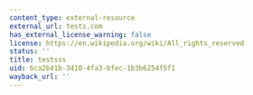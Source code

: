 ```yaml
---
content_type: external-resource
external_url: tests.com
has_external_license_warning: false
license: https://en.wikipedia.org/wiki/All_rights_reserved
status: ''
title: testsss
uid: 6ca2b41b-3410-4fa3-bfec-1b3b6254f5f1
wayback_url: ''
---
```


